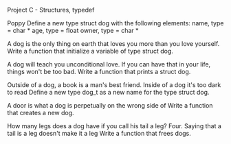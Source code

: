 Project C - Structures, typedef

Poppy Define a new type struct dog with the following elements: name, type = char * age, type = float owner, type = char *

A dog is the only thing on earth that loves you more than you love yourself. Write a function that initialize a variable of type struct dog.

A dog will teach you unconditional love. If you can have that in your life, things won't be too bad. Write a function that prints a struct dog.

Outside of a dog, a book is a man's best friend. Inside of a dog it's too dark to read Define a new type dog_t as a new name for the type struct dog.

A door is what a dog is perpetually on the wrong side of Write a function that creates a new dog.

How many legs does a dog have if you call his tail a leg? Four. Saying that a tail is a leg doesn't make it a leg Write a function that frees dogs.
